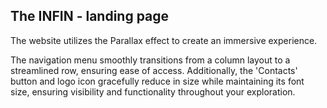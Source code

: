 
## The INFIN - landing page

The website utilizes the Parallax effect to create an immersive experience. 

The navigation menu smoothly transitions from a column layout to a streamlined row, ensuring ease of access. Additionally, the 'Contacts' button and logo icon gracefully reduce in size while maintaining its font size, ensuring visibility and functionality throughout your exploration.
